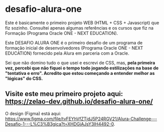 # desafio-alura-one

Este é basicamente o primeiro projeto WEB (HTML + CSS + Javascript) que fiz sozinho. Consultei apenas algumas referências e os cursos que fiz na Formação (Programa Oracle ONE - NEXT EDUCATION).

Este DESAFIO ALURA ONE é o primeiro desafio de um programa de formação inicial de desenvolvedores (Programa Oracle ONE - NEXT EDUCATION) fornecido pela Alura em parceria com a Oracle.

Sei que não domino tudo o que usei e escrevi de CSS, mas, **pela primeira vez, percebi que não fiquei o tempo todo jogando estilizações na base de "tentativa e erro". Acredito que estou começando a entender melhor as "lógicas" do CSS.**

## Visite este meu primeiro projeto aqui: https://zelao-dev.github.io/desafio-alura-one/

O design (Figma) está aqui: https://www.figma.com/file/tvFEYhVfZTjdJ5P24RGV21/Alura-Challenge---Desafio-1---L%C3%B3gica?t=XHDGjAJsY3IH4492-0.
